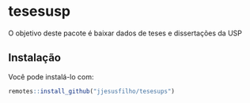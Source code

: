 
<!-- README.md is generated from README.Rmd. Please edit that file -->

# tesesusp

<!-- badges: start -->

<!-- badges: end -->

O objetivo deste pacote é baixar dados de teses e dissertações da USP

## Instalação

Você pode instalá-lo com:

``` r
remotes::install_github("jjesusfilho/tesesups")
```
